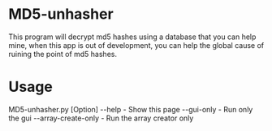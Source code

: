 # MD5-unhasher
This program will decrypt md5 hashes using a database that you can help mine, when this app is out of development, you can help the global cause of ruining the point of md5 hashes.

# Usage 
MD5-unhasher.py [Option]
                --help               - Show this page
                --gui-only           - Run only the gui
                --array-create-only  - Run the array creator only